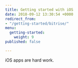 ```yaml
---
title: Getting started with iOS
date: 2018-09-12 13:30:54 +0000
redirect_from:
- "/getting-started/bitrise/"
menu:
  getting-started:
    weight: 9
published: false

---
```

iOS apps are hard work.